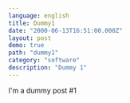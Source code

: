 ```yaml
---
language: english
title: Dummy1
date: "2000-06-13T16:51:00.000Z"
layout: post
demo: true
path: "dummy1"
category: "software"
description: "Dummy 1"
---
```


I'm a dummy post #1